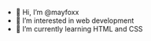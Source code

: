 - 👋 Hi, I’m @mayfoxx
- 👀 I’m interested in web development
- 🌱 I’m currently learning HTML and CSS

<!---
mayfoxx/mayfoxx is a ✨ special ✨ repository because its `README.md` (this file) appears on your GitHub profile.
You can click the Preview link to take a look at your changes.
--->
